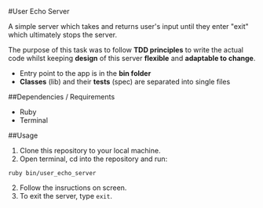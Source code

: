 #User Echo Server

A simple server which takes and returns user's input until they enter "exit" which ultimately stops the server.

The purpose of this task was to follow **TDD principles** to write the actual code whilst keeping **design** of this server **flexible** and **adaptable to change**.

* Entry point to the app is in the **bin folder**
* **Classes** (lib) and their **tests** (spec) are separated into single files

##Dependencies / Requirements
* Ruby
* Terminal

##Usage
1. Clone this repository to your local machine.
2. Open terminal, cd into the repository and run:

  ```
  ruby bin/user_echo_server
  ```

2. Follow the insructions on screen.
3. To exit the server, type `exit`.

